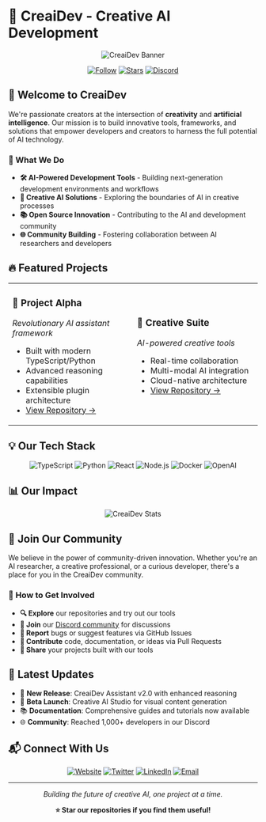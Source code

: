 # 🌟 CreaiDev - Creative AI Development

<div align="center">
  <img src="https://github.com/CreaiDev/.github/assets/placeholder/400/200" alt="CreaiDev Banner" />
  
  [![Follow](https://img.shields.io/github/followers/CreaiDev?label=Follow&style=social)](https://github.com/CreaiDev)
  [![Stars](https://img.shields.io/github/stars/CreaiDev?style=social)](https://github.com/CreaiDev)
  [![Discord](https://img.shields.io/discord/1234567890?color=7289da&label=Discord&logo=discord&logoColor=white)](https://discord.gg/your-invite)
</div>

## 🚀 Welcome to CreaiDev

We're passionate creators at the intersection of **creativity** and **artificial intelligence**. Our mission is to build innovative tools, frameworks, and solutions that empower developers and creators to harness the full potential of AI technology.

### 🎯 What We Do

- **🛠️ AI-Powered Development Tools** - Building next-generation development environments and workflows
- **🎨 Creative AI Solutions** - Exploring the boundaries of AI in creative processes
- **📚 Open Source Innovation** - Contributing to the AI and development community
- **🌐 Community Building** - Fostering collaboration between AI researchers and developers

## 🔥 Featured Projects

<table>
<tr>
<td width="50%">

### 🤖 Project Alpha
*Revolutionary AI assistant framework*

- Built with modern TypeScript/Python
- Advanced reasoning capabilities
- Extensible plugin architecture
- [View Repository →](#)

</td>
<td width="50%">

### 🎨 Creative Suite
*AI-powered creative tools*

- Real-time collaboration
- Multi-modal AI integration
- Cloud-native architecture
- [View Repository →](#)

</td>
</tr>
</table>

## 💡 Our Tech Stack

<div align="center">
  
  ![TypeScript](https://img.shields.io/badge/TypeScript-007ACC?style=for-the-badge&logo=typescript&logoColor=white)
  ![Python](https://img.shields.io/badge/Python-3776AB?style=for-the-badge&logo=python&logoColor=white)
  ![React](https://img.shields.io/badge/React-20232A?style=for-the-badge&logo=react&logoColor=61DAFB)
  ![Node.js](https://img.shields.io/badge/Node.js-43853D?style=for-the-badge&logo=node.js&logoColor=white)
  ![Docker](https://img.shields.io/badge/Docker-2496ED?style=for-the-badge&logo=docker&logoColor=white)
  ![OpenAI](https://img.shields.io/badge/OpenAI-412991?style=for-the-badge&logo=openai&logoColor=white)

</div>

## 📊 Our Impact

<div align="center">
  <img src="https://github-readme-stats.vercel.app/api?username=CreaiDev&show_icons=true&theme=radical&count_private=true" alt="CreaiDev Stats" />
</div>

## 🌟 Join Our Community

We believe in the power of community-driven innovation. Whether you're an AI researcher, a creative professional, or a curious developer, there's a place for you in the CreaiDev community.

### 🤝 How to Get Involved

- **🔍 Explore** our repositories and try out our tools
- **💬 Join** our [Discord community](https://discord.gg/your-invite) for discussions
- **🐛 Report** bugs or suggest features via GitHub Issues
- **🔄 Contribute** code, documentation, or ideas via Pull Requests
- **📢 Share** your projects built with our tools

## 🎉 Latest Updates

- 🚀 **New Release**: CreaiDev Assistant v2.0 with enhanced reasoning
- 🎨 **Beta Launch**: Creative AI Studio for visual content generation
- 📚 **Documentation**: Comprehensive guides and tutorials now available
- 🌐 **Community**: Reached 1,000+ developers in our Discord

## 📬 Connect With Us

<div align="center">
  
  [![Website](https://img.shields.io/badge/Website-000000?style=for-the-badge&logo=About.me&logoColor=white)](https://creaidev.com)
  [![Twitter](https://img.shields.io/badge/Twitter-1DA1F2?style=for-the-badge&logo=twitter&logoColor=white)](https://twitter.com/CreaiDev)
  [![LinkedIn](https://img.shields.io/badge/LinkedIn-0077B5?style=for-the-badge&logo=linkedin&logoColor=white)](https://linkedin.com/company/creaidev)
  [![Email](https://img.shields.io/badge/Email-D14836?style=for-the-badge&logo=gmail&logoColor=white)](mailto:hello@creaidev.com)

</div>

---

<div align="center">
  <i>Building the future of creative AI, one project at a time.</i>
  
  **⭐ Star our repositories if you find them useful!**
</div>